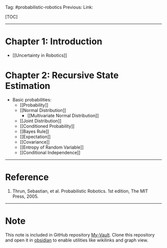 Tag: #probabilistic-robotics
Previous: 
Link: 

[TOC]

---

# Chapter 1: Introduction

- [[Uncertainty in Robotics]]

# Chapter 2: Recursive State Estimation

- Basic probabilities:
	- [[Probability]]
	- [[Normal Distribution]]
		- [[Multivariate Normal Distribution]]
	- [[Joint Distribution]]
	- [[Conditioned Probability]]
	- [[Bayes Rule]]
	- [[Expectation]]
	- [[Covariance]]
	- [[Entropy of Random Variable]]
	- [[Conditional Independence]]

---

# Reference

1. Thrun, Sebastian, et al. Probabilistic Robotics. 1st edition, The MIT Press, 2005.

---

# Note

This note is included in GitHub repository [My-Vault](https://github.com/LittleD3092/My-Vault.git). Clone this repository and open it in [obsidian](https://obsidian.md/) to enable utilities like wikilinks and graph view.